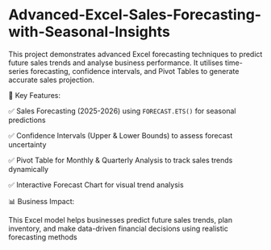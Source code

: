 # Advanced-Excel-Sales-Forecasting-with-Seasonal-Insights
This project demonstrates advanced Excel forecasting techniques to predict future sales trends and analyse business performance. It utilises time-series forecasting, confidence intervals, and Pivot Tables to generate accurate sales projection.

🚀 Key Features:

✅ Sales Forecasting (2025-2026) using `FORECAST.ETS()` for seasonal predictions

✅ Confidence Intervals (Upper & Lower Bounds) to assess forecast uncertainty

✅ Pivot Table for Monthly & Quarterly Analysis to track sales trends dynamically

✅ Interactive Forecast Chart for visual trend analysis

📊 Business Impact:

This Excel model helps businesses predict future sales trends, plan inventory, and make data-driven financial decisions using realistic forecasting methods
